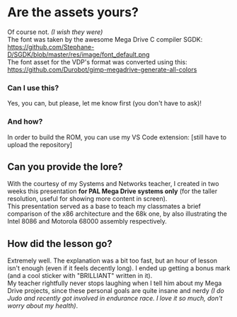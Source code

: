 # Are the assets yours?
Of course not. *(I wish they were)*  
The font was taken by the awesome Mega Drive C compiler SGDK: https://github.com/Stephane-D/SGDK/blob/master/res/image/font_default.png  
The font asset for the VDP's format was converted using this: https://github.com/Durobot/gimp-megadrive-generate-all-colors

### Can I use this?
Yes, you can, but please, let me know first (you don't have to ask)!

### And how?
In order to build the ROM, you can use my VS Code extension: [still have to upload the repository]

## Can you provide the lore?
With the courtesy of my Systems and Networks teacher, I created in two weeks this presentation **for PAL Mega Drive systems only** (for the taller resolution, useful for showing more content in screen).  
This presentation served as a base to teach my classmates a brief comparison of the x86 architecture and the 68k one, by also illustrating the Intel 8086 and Motorola 68000 assembly respectively.

## How did the lesson go?
Extremely well. The explanation was a bit too fast, but an hour of lesson isn't enough (even if it feels decently long). I ended up getting a bonus mark (and a cool sticker with "BRILLIANT" written in it).  
My teacher rightfully never stops laughing when I tell him about my Mega Drive projects, since these personal goals are quite insane and nerdy *(I do Judo and recently got involved in endurance race. I love it so much, don't worry about my health)*.
